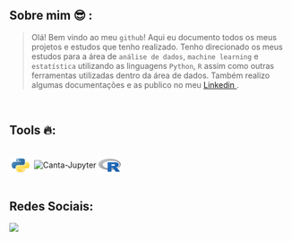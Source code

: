 ## Sobre mim :sunglasses: :

> Olá! Bem vindo ao meu `github`! Aqui eu documento todos os meus projetos e estudos que tenho realizado. Tenho direcionado os meus estudos para a área de `análise de dados`, `machine learning` e `estatística` utilizando as linguagens `Python`, `R` assim como outras ferramentas utilizadas dentro da área de dados. Também realizo algumas documentações e as publico no meu <a href="https://www.linkedin.com/in/luciocarneiro/"> Linkedin </a>. 

<br />

## Tools 🔥:

<div style="display: inline_block"><br>
  <img align="center" alt="Canta-Python" height="30" width="40" src="https://raw.githubusercontent.com/devicons/devicon/master/icons/python/python-original.svg" />
  <img align="center" alt="Canta-Jupyter" height="30" width="40" src="https://devicons.railway.app/i/jupyter.svg" />
  <img align="center" alt="Canta-R" height="30" width="40" src="https://github.com/devicons/devicon/blob/master/icons/r/r-original.svg" />
  
</div>

<br />

## Redes Sociais:

<div> 

  <a href="https://www.linkedin.com/in/luciocarneiro/" target="_blank"><img src="https://img.shields.io/badge/-LinkedIn-%230077B5?style=for-the-badge&logo=linkedin&logoColor=white" target="_blank"></a>

</div>

<br />


